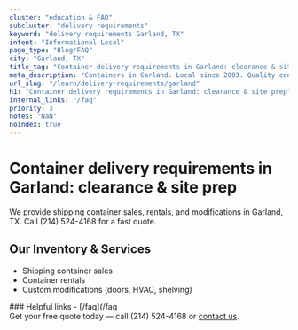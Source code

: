 ```yaml
---
cluster: "education & FAQ"
subcluster: "delivery requirements"
keyword: "delivery requirements Garland, TX"
intent: "Informational-Local"
page_type: "Blog/FAQ"
city: "Garland, TX"
title_tag: "Container delivery requirements in Garland: clearance & site prep | LC Container"
meta_description: "Containers in Garland. Local since 2003. Quality containers. Fast delivery. Get your free quote — call (214) 524-4168 today. LC Container — your trusted DFW ..."
url_slug: "/learn/delivery-requirements/garland"
h1: "Container delivery requirements in Garland: clearance & site prep"
internal_links: "/faq"
priority: 3
notes: "NaN"
noindex: true
---
```


# Container delivery requirements in Garland: clearance & site prep

We provide shipping container sales, rentals, and modifications in Garland, TX. Call (214) 524-4168 for a fast quote.

## Our Inventory & Services
- Shipping container sales
- Container rentals
- Custom modifications (doors, HVAC, shelving)

<div data-section="internal-links">
### Helpful links
- [/faq](/faq
</div>

<div data-section="cta">
Get your free quote today — call (214) 524-4168 or <a href="/contact">contact us</a>.
</div>

<script type="application/ld+json">{"@context":"https://schema.org","@type":"FAQPage","mainEntity":[{"@type":"Question","name":"How much does delivery cost in Garland, TX?","acceptedAnswer":{"@type":"Answer","text":"Delivery costs vary by distance and container size. Most deliveries in Garland, TX range from $150-$300. Call (214) 524-4168 for an exact quote based on your specific location."}},{"@type":"Question","name":"Do you offer financing or payment plans?","acceptedAnswer":{"@type":"Answer","text":"We accept major credit cards, checks, and can discuss commercial terms for bulk purchases. Call (214) 524-4168 to discuss options."}},{"@type":"Question","name":"Can you customize containers in Garland, TX?","acceptedAnswer":{"@type":"Answer","text":"Yes — we perform modifications like doors, HVAC, insulation, and shelving. Request a custom quote at (214) 524-4168 or via our contact form."}}]}</script>
